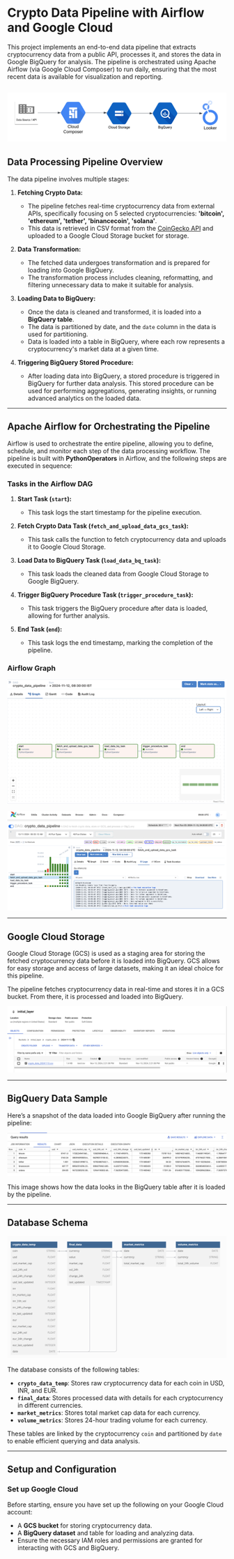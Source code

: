 # Crypto Data Pipeline with Airflow and Google Cloud

This project implements an end-to-end data pipeline that extracts cryptocurrency data from a public API, processes it, and stores the data in Google BigQuery for analysis. The pipeline is orchestrated using Apache Airflow (via Google Cloud Composer) to run daily, ensuring that the most recent data is available for visualization and reporting.

![Data Pipeline Diagram](/images/crypto.png)
---

## Data Processing Pipeline Overview

The data pipeline involves multiple stages:

1. **Fetching Crypto Data:**
   - The pipeline fetches real-time cryptocurrency data from external APIs, specifically focusing on 5 selected cryptocurrencies: **'bitcoin', 'ethereum', 'tether', 'binancecoin', 'solana'**.
   - This data is retrieved in CSV format from the [CoinGecko API](https://api.coingecko.com/api/v3/simple/price) and uploaded to a Google Cloud Storage bucket for storage.

2. **Data Transformation:**
   - The fetched data undergoes transformation and is prepared for loading into Google BigQuery.
   - The transformation process includes cleaning, reformatting, and filtering unnecessary data to make it suitable for analysis.

3. **Loading Data to BigQuery:**
   - Once the data is cleaned and transformed, it is loaded into a **BigQuery table**.
   - The data is partitioned by date, and the `date` column in the data is used for partitioning.
   - Data is loaded into a table in BigQuery, where each row represents a cryptocurrency's market data at a given time.

4. **Triggering BigQuery Stored Procedure:**
   - After loading data into BigQuery, a stored procedure is triggered in BigQuery for further data analysis. This stored procedure can be used for performing aggregations, generating insights, or running advanced analytics on the loaded data.

---

## Apache Airflow for Orchestrating the Pipeline

Airflow is used to orchestrate the entire pipeline, allowing you to define, schedule, and monitor each step of the data processing workflow. The pipeline is built with **PythonOperators** in Airflow, and the following steps are executed in sequence:

### Tasks in the Airflow DAG

1. **Start Task (`start`):**
   - This task logs the start timestamp for the pipeline execution.

2. **Fetch Crypto Data Task (`fetch_and_upload_data_gcs_task`):**
   - This task calls the function to fetch cryptocurrency data and uploads it to Google Cloud Storage.

3. **Load Data to BigQuery Task (`load_data_bq_task`):**
   - This task loads the cleaned data from Google Cloud Storage to Google BigQuery.

4. **Trigger BigQuery Procedure Task (`trigger_procedure_task`):**
   - This task triggers the BigQuery procedure after data is loaded, allowing for further analysis.

5. **End Task (`end`):**
   - This task logs the end timestamp, marking the completion of the pipeline.

### Airflow Graph

![Airflow Graph](/images/airflow-graph.png)

![Airflow Task Log](/images/airflow-log.png)

---

## Google Cloud Storage

Google Cloud Storage (GCS) is used as a staging area for storing the fetched cryptocurrency data before it is loaded into BigQuery. GCS allows for easy storage and access of large datasets, making it an ideal choice for this pipeline.

The pipeline fetches cryptocurrency data in real-time and stores it in a GCS bucket. From there, it is processed and loaded into BigQuery.

![Google Cloud Storage](/images/gcs.png)

---

## BigQuery Data Sample

Here’s a snapshot of the data loaded into Google BigQuery after running the pipeline:

![BigQuery Data Sample](/images/bigquery-data-sample.png)

This image shows how the data looks in the BigQuery table after it is loaded by the pipeline.

---

## Database Schema

![Database Diagram](/images/database-diagram.png)

The database consists of the following tables:

- **`crypto_data_temp`**: Stores raw cryptocurrency data for each coin in USD, INR, and EUR.
- **`final_data`**: Stores processed data with details for each cryptocurrency in different currencies.
- **`market_metrics`**: Stores total market cap data for each currency.
- **`volume_metrics`**: Stores 24-hour trading volume for each currency.

These tables are linked by the cryptocurrency `coin` and partitioned by `date` to enable efficient querying and data analysis.

---

## Setup and Configuration

### Set up Google Cloud

Before starting, ensure you have set up the following on your Google Cloud account:

- A **GCS bucket** for storing cryptocurrency data.
- A **BigQuery dataset** and table for loading and analyzing data.
- Ensure the necessary IAM roles and permissions are granted for interacting with GCS and BigQuery.

